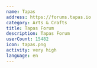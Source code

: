 ```yaml
---
name: Tapas
address: https://forums.tapas.io
category: Arts & Crafts
title: Tapas Forum
description: Tapas Forum
userCount: 15482
icon: tapas.png
activity: very high
language: en
---
```

